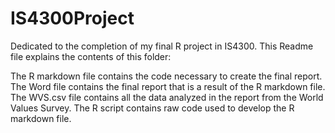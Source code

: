 # IS4300Project
Dedicated to the completion of my final R project in IS4300.
This Readme file explains the contents of this folder:

The R markdown file contains the code necessary to create the final report.
The Word file contains the final report that is a result of the R markdown file.
The WVS.csv file contains all the data analyzed in the report from the World Values Survey.
The R script contains raw code used to develop the R markdown file.
